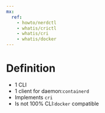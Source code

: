 ```yaml
---
mx:  
  ref:
    - howto/nerdctl
    - whatis/crictl
    - whatis/cri
    - whatis/docker
---
```


# Definition
- 1 CLI
- 1 client for daemon:`containerd`
- Implements  `cri`
- Is not 100% CLI:`docker` compatible

